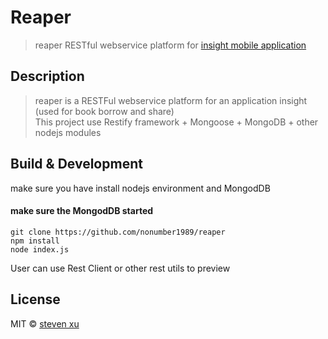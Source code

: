 #  Reaper 

> reaper RESTful webservice platform for [insight mobile application](https://github.com/nonumber1989/insight)


## Description
> reaper is a RESTFul webservice platform for an application insight (used for book borrow and share)   
> This project use Restify framework + Mongoose + MongoDB + other nodejs modules 


## Build &  Development

make sure you have install nodejs environment and MongodDB
#### make sure the MongodDB started 


    git clone https://github.com/nonumber1989/reaper
    npm install 
    node index.js
    
User can use Rest Client or other rest utils to preview 

## License

MIT © [steven xu](nonumber1989)
